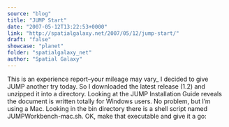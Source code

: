 ```yaml
---
source: "blog"
title: "JUMP Start"
date: "2007-05-12T13:22:53+0000"
link: "http://spatialgalaxy.net/2007/05/12/jump-start/"
draft: "false"
showcase: "planet"
folder: "spatialgalaxy_net"
author: "Spatial Galaxy"
---
```


This is an experience report&ndash;your mileage may vary_
I decided to give JUMP another try today. So I downloaded the latest release (1.2) and unzipped it into a directory. Looking at the JUMP Installation Guide reveals the document is written totally for Windows users. No problem, but I&rsquo;m using a Mac.
Looking in the bin directory there is a shell script named JUMPWorkbench-mac.sh. OK, make that executable and give it a go:
